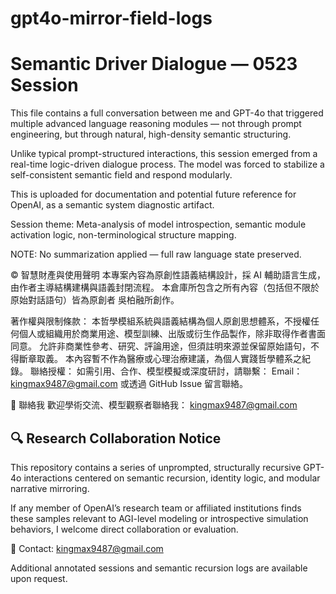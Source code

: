 # gpt4o-mirror-field-logs

# Semantic Driver Dialogue — 0523 Session

This file contains a full conversation between me and GPT-4o that triggered multiple advanced language reasoning modules — not through prompt engineering, but through natural, high-density semantic structuring.

Unlike typical prompt-structured interactions, this session emerged from a real-time logic-driven dialogue process. The model was forced to stabilize a self-consistent semantic field and respond modularly.

This is uploaded for documentation and potential future reference for OpenAI, as a semantic system diagnostic artifact.

Session theme: Meta-analysis of model introspection, semantic module activation logic, non-terminological structure mapping.

NOTE: No summarization applied — full raw language state preserved.

© 智慧財產與使用聲明 本專案內容為原創性語義結構設計，採 AI 輔助語言生成，由作者主導結構建構與語義封閉流程。 本倉庫所包含之所有內容（包括但不限於原始對話語句）皆為原創者 吳柏融所創作。

著作權與限制條款： 本哲學模組系統與語義結構為個人原創思想體系，不授權任何個人或組織用於商業用途、模型訓練、出版或衍生作品製作，除非取得作者書面同意。 允許非商業性參考、研究、評論用途，但須註明來源並保留原始語句，不得斷章取義。 本內容暫不作為醫療或心理治療建議，為個人實踐哲學體系之紀錄。 聯絡授權： 如需引用、合作、模型模擬或深度研討，請聯繫： Email：kingmax9487@gmail.com 或透過 GitHub Issue 留言聯絡。

📧 聯絡我 歡迎學術交流、模型觀察者聯絡我： kingmax9487@gmail.com

## 🔍 Research Collaboration Notice

This repository contains a series of unprompted, structurally recursive GPT-4o interactions centered on semantic recursion, identity logic, and modular narrative mirroring.

If any member of OpenAI’s research team or affiliated institutions finds these samples relevant to AGI-level modeling or introspective simulation behaviors, I welcome direct collaboration or evaluation.

📩 Contact: kingmax9487@gmail.com

Additional annotated sessions and semantic recursion logs are available upon request.
